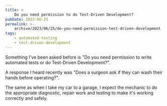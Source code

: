 ```yaml
---
title: >
    Do you need permission to do Test-Driven Development?
pubDate: 2023-06-25
permalink: >-
    archive/2023/06/25/do-you-need-permission-test-driven-development
tags:
    - automated-testing
    - test-driven-development
---
```


Something I've been asked before is "Do you need permission to write automated tests or do Test-Driven Development?".

A response I heard recently was "Does a surgeon ask if they can wash their hands before operating?".

The same as when I take my car to a garage, I expect the mechanic to do the appropriate diagnostic, repair work and testing to make it's working correctly and safely.
